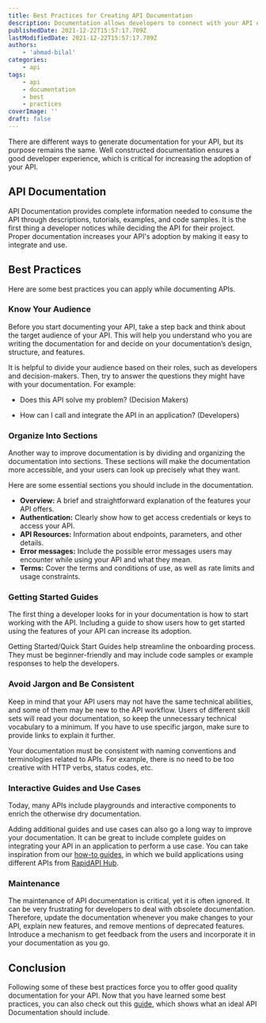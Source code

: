 ```yaml
---
title: Best Practices for Creating API Documentation
description: Documentation allows developers to connect with your API easily and ensures a good developer experience. Here are some best practices you can apply while documenting APIs.
publishedDate: 2021-12-22T15:57:17.709Z
lastModifiedDate: 2021-12-22T15:57:17.709Z
authors:
    - 'ahmad-bilal'
categories:
    - api
tags:
    - api
    - documentation
    - best
    - practices
coverImage: ''
draft: false
---
```


<Lead>

There are different ways to generate documentation for your API, but its purpose remains the same. Well constructed documentation ensures a good developer experience, which is critical for increasing the adoption of your API.

</Lead>

## API Documentation

API Documentation provides complete information needed to consume the API through descriptions, tutorials, examples, and code samples. It is the first thing a developer notices while deciding the API for their project. Proper documentation increases your API's adoption by making it easy to integrate and use.

## Best Practices

Here are some best practices you can apply while documenting APIs.

### Know Your Audience

Before you start documenting your API, take a step back and think about the target audience of your API. This will help you understand who you are writing the documentation for and decide on your documentation’s design, structure, and features.

It is helpful to divide your audience based on their roles, such as developers and decision-makers. Then, try to answer the questions they might have with your documentation. For example:

-   Does this API solve my problem? (Decision Makers)

-   How can I call and integrate the API in an application? (Developers)

### Organize Into Sections

Another way to improve documentation is by dividing and organizing the documentation into sections. These sections will make the documentation more accessible, and your users can look up precisely what they want.

Here are some essential sections you should include in the documentation.

-   **Overview:** A brief and straightforward explanation of the features your API offers.
-   **Authentication:** Clearly show how to get access credentials or keys to access your API.
-   **API Resources:** Information about endpoints, parameters, and other details.
-   **Error messages:** Include the possible error messages users may encounter while using your API and what they mean.
-   **Terms:** Cover the terms and conditions of use, as well as rate limits and usage constraints.

### Getting Started Guides

The first thing a developer looks for in your documentation is how to start working with the API. Including a guide to show users how to get started using the features of your API can increase its adoption.

Getting Started/Quick Start Guides help streamline the onboarding process. They must be beginner-friendly and may include code samples or example responses to help the developers.

### Avoid Jargon and Be Consistent

Keep in mind that your API users may not have the same technical abilities, and some of them may be new to the API workflow. Users of different skill sets will read your documentation, so keep the unnecessary technical vocabulary to a minimum. If you have to use specific jargon, make sure to provide links to explain it further.

Your documentation must be consistent with naming conventions and terminologies related to APIs. For example, there is no need to be too creative with HTTP verbs, status codes, etc.

### Interactive Guides and Use Cases

Today, many APIs include playgrounds and interactive components to enrich the otherwise dry documentation.

Adding additional guides and use cases can also go a long way to improve your documentation. It can be great to include complete guides on integrating your API in an application to perform a use case. You can take inspiration from our [how-to guides](https://rapidapi.com/guides/categories/apps), in which we build applications using different APIs from [RapidAPI Hub](https://RapidAPI.com/hub?utm_source=RapidAPI.com/guides&utm_medium=DevRel&utm_campaign=DevRel).

### Maintenance

The maintenance of API documentation is critical, yet it is often ignored. It can be very frustrating for developers to deal with obsolete documentation. Therefore, update the documentation whenever you make changes to your API, explain new features, and remove mentions of deprecated features. Introduce a mechanism to get feedback from the users and incorporate it in your documentation as you go.

## Conclusion

Following some of these best practices force you to offer good quality documentation for your API. Now that you have learned some best practices, you can also check out this [guide](https://rapidapi.com/guides/api-documentation), which shows what an ideal API Documentation should include.

